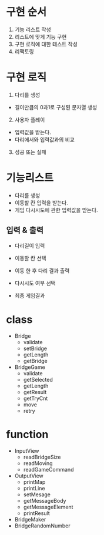 # 구현 순서

1. 기능 리스트 작성
2. 리스트에 맞게 기능 구현
3. 구현 로직에 대한 테스트 작성
4. 리팩토링

# 구현 로직

1. 다리를 생성

- 길이만큼의 0과1로 구성된 문자열 생성

2. 사용자 플레이

- 입력값을 받는다.
- 다리에서와 입력값과의 비교

3. 성공 또는 실패

# 기능리스트

- 다리를 생성
- 이동할 칸 입력을 받는다.
- 게임 다시시도에 관한 입력값을 받는다.

## 입력 & 출력

- 다리길이 입력
- 이동할 칸 선택
- 이동 한 후 다리 결과 출력
- 다시시도 여부 선택

- 최종 게임결과

# class

- Bridge
  - validate
  - setBridge
  - getLength
  - getBridge
- BridgeGame
  - validate
  - getSelected
  - getLength
  - getResult
  - getTryCnt
  - move
  - retry

# function

- InputView
  - readBridgeSize
  - readMoving
  - readGameCommand
- OutputView
  - printMap
  - printLine
  - setMesage
  - getMessageBody
  - getMessageElement
  - printResult
- BridgeMaker
- BridgeRandomNumber
